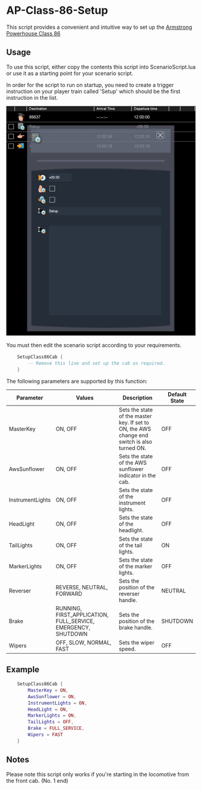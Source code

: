 # AP-Class-86-Setup

This script provides a convenient and intuitive way to set up the [Armstrong Powerhouse Class 86](https://www.armstrongpowerhouse.com/class_86_enhancement_pack)

## Usage
To use this script, either copy the contents this script into ScenarioScript.lua or use it as a starting point for your scenario script.

In order for the script to run on startup, you need to create a trigger instruction on your player train called 'Setup' which should be the first instruction in the list.

![](trigger.png)

You must then edit the scenario script according to your requirements.
```lua
    SetupClass86Cab {
        -- Remove this line and set up the cab as required.
    }
 ```

The following parameters are supported by this function:

| Parameter | Values | Description | Default State |
|-----------|--------|-------------|---------------|
| MasterKey| ON, OFF| Sets the state of the master key. If set to ON, the AWS change end switch is also turned ON.| OFF
|AwsSunflower| ON, OFF| Sets the state of the AWS sunflower indicator in the cab. | OFF
| InstrumentLights| ON, OFF | Sets the state of the instrument lights. | OFF
| HeadLight| ON, OFF | Sets the state of the headlight. | OFF
| TailLights| ON, OFF | Sets the state of the tail lights. | ON
| MarkerLights| ON, OFF | Sets the state of the marker lights. | OFF
| Reverser| REVERSE, NEUTRAL, FORWARD | Sets the position of the reverser handle. | NEUTRAL
| Brake | RUNNING, FIRST_APPLICATION, FULL_SERVICE, EMERGENCY, SHUTDOWN | Sets the position of the brake handle. | SHUTDOWN
| Wipers | OFF, SLOW, NORMAL, FAST | Sets the wiper speed. | OFF

## Example
```lua
    SetupClass86Cab {
        MasterKey = ON,
        AwsSunflower = ON,
        InstrumentLights = ON,
        HeadLight = ON,
        MarkerLights = ON,
        TailLights = OFF,
        Brake = FULL_SERVICE,
        Wipers = FAST
    }
```
## Notes
Please note this script only works if you're starting in the locomotive from the front cab. (No. 1 end)

